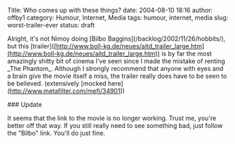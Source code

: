 Title: Who comes up with these things?
date: 2004-08-10 18:16
author: offby1
category: Humour, Internet, Media
tags: humour, internet, media
slug: worst-trailer-ever
status: draft

Alright, it's not Nimoy doing \[Bilbo Baggins\](/backlog/2002/11/26/hobbits/), but this \[trailer\]([http://www.boll-kg.de/neues/aitd_trailer_large.htm](http://www.boll-kg.de/neues/aitd_trailer_large.htm)) is by far the most amazingly shitty bit of cinema I've seen since I made the mistake of renting \_The Phantom\_. Although I strongly recommend that anyone with eyes and a brain give the movie itself a miss, the trailer really does have to be seen to be believed. (extensively \[mocked here\](<http://www.metafilter.com/mefi/34901>))

\### Update

It seems that the link to the movie is no longer working. Trust me, you're better off that way. If you still really need to see something bad, just follow the "Bilbo" link. You'll do just fine.
